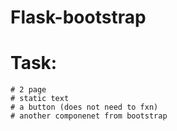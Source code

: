 # Flask-bootstrap
# Task: 
    # 2 page 
    # static text
    # a button (does not need to fxn)
    # another componenet from bootstrap

